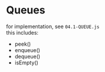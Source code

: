 # Queues

for implementation, see `04.1-QUEUE.js`<br>
this includes:

- peek()
- enqueue()
- dequeue()
- isEmpty()

